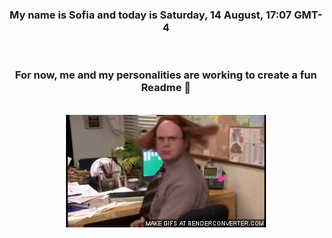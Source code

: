 


<div align="center">
<h3 >My name is Sofia and today is Saturday, 14 August, 17:07 GMT-4</h3><br>
<h3 >For now, me and my personalities are working to create a fun Readme 👋
</h3><br>
<img src='img/dwight.gif' alt='working...'/>
</div>
